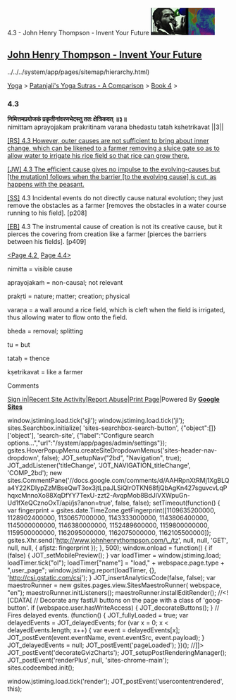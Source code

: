 4.3 - John Henry Thompson - Invent Your Future [![John Henry Thompson - Invent Your Future](../../../_/rsrc/1329567069254/config/customLogo.gif-revision=6.png)](../../../index.html)

[John Henry Thompson - Invent Your Future](../../../index.html)
---------------------------------------------------------------

../../../system/app/pages/sitemap/hierarchy.html)
    

[Yoga](../../../yoga.html)‎ > ‎[Patanjali's Yoga Sutras - A Comparison](../../patanjani.html)‎ > ‎[Book 4](../book-4.html)‎ > ‎

### 4.3

**निमित्तमप्रयोजकं प्रकृतीनांवरणभेदस्तु ततः क्षेत्रिकवत् ॥३॥**  
nimittam aprayojakam prakritinam varana bhedastu tatah kshetrikavat ||3||  
  

[\[RS\] 4.3 However, outer causes are not sufficient to bring about inner change, which can be likened to a farmer removing a sluice gate so as to allow water to irrigate his rice field so that rice can grow there.](http://www.ashtangayoga.info/source-texts/yoga-sutra-patanjali/chapter-4/item/nimittam-aprayojakam-prakritinam-varana-bhedastu/)  

[\[JW\] 4.3 The efficient cause gives no impulse to the evolving-causes but \[the mutation\] follows when the barrier \[to the evolving cause\] is cut, as happens with the peasant.](http://books.google.com/books?id=YzFImjtOxUwC&pg=PA301&ci=76%2C736%2C771%2C88&source=bookclip)  
  
[\[SS\]](http://www.amazon.com/Yoga-Sutras-Patanjali-Commentary-Satchidananda/dp/0932040381) 4.3 Incidental events do not directly cause natural evolution; they just remove the obstacles as a farmer \[removes the obstacles in a water course running to his field\]. \[p208\]  
  
[\[EB\]](http://www.amazon.com/Yoga-Sutras-Patanjali-Translation-Commentary/dp/0865477361/ref=sr_1_1?ie=UTF8&s=books&qid=1250508322&sr=1-1) 4.3 The instrumental cause of creation is not its creative cause, but it pierces the covering from creation like a farmer \[pierces the barriers between his fields\]. \[p409\]  
  
  
[<Page 4.2](42.html)[ ](41.html) [Page 4.4>](44.html)  

nimitta = visible cause  
  
aprayojakaṁ = non-causal; not relevant  
  
prakṛti = nature; matter; creation; physical  
  
varaṇa = a wall around a rice field, which is cleft when the field is irrigated, thus allowing water to flow onto the field.  
  
bheda = removal; splitting  
  
tu = but  
  
tataḥ = thence  
  
kṣetrikavat = like a farmer

Comments

[Sign in](https://accounts.google.com/ServiceLogin?continue=http://sites.google.com/a/johnhenrythompson.com/jht/yoga/patanjani/book-4/43&service=jotspot)|[Recent Site Activity](../../../system/app/pages/recentChanges.html)|[Report Abuse](http://sites.google.com/a/johnhenrythompson.com/jht/system/app/pages/reportAbuse)|[Print Page](javascript:;)|Powered By **[Google Sites](http://sites.google.com/site)**

window.jstiming.load.tick('sjl'); window.jstiming.load.tick('jl'); sites.Searchbox.initialize( 'sites-searchbox-search-button', {"object":\[\]}\['object'\], 'search-site', {"label":"Configure search options...","url":"/system/app/pages/admin/settings"}); gsites.HoverPopupMenu.createSiteDropdownMenus('sites-header-nav-dropdown', false); JOT\_setupNav("2bd", "Navigation", true); JOT\_addListener('titleChange', 'JOT\_NAVIGATION\_titleChange', 'COMP\_2bd'); new sites.CommentPane('//docs.google.com/comments/d/AAHRpnXtRMj1XgBLQa4Y22KDIypZzMBseQwT3ox3jtLpaJLSiQIrOTKN68fjQbAgKn427sguvcvLqPhqxcMnnoXo88XqDfYY7TexU-zzt2-AvqpMob8BdJIVXWpuGn-Ud1fXeQCznoOxT/api/js?anon=true', false, false); setTimeout(function() { var fingerprint = gsites.date.TimeZone.getFingerprint(\[1109635200000, 1128902400000, 1130657000000, 1143333000000, 1143806400000, 1145000000000, 1146380000000, 1152489600000, 1159800000000, 1159500000000, 1162095000000, 1162075000000, 1162105500000\]); gsites.Xhr.send('http://www.johnhenrythompson.com/\_/tz', null, null, 'GET', null, null, { afjstz: fingerprint }); }, 500); window.onload = function() { if (false) { JOT\_setMobilePreview(); } var loadTimer = window.jstiming.load; loadTimer.tick("ol"); loadTimer\["name"\] = "load," + webspace.page.type + ",user\_page"; window.jstiming.report(loadTimer, {}, 'http://csi.gstatic.com/csi'); } JOT\_insertAnalyticsCode(false, false); var maestroRunner = new gsites.pages.view.SitesMaestroRunner( webspace, "en"); maestroRunner.initListeners(); maestroRunner.installEditRender(); //<!\[CDATA\[ // Decorate any fastUI buttons on the page with a class of 'goog-button'. if (webspace.user.hasWriteAccess) { JOT\_decorateButtons(); } // Fires delayed events. (function() { JOT\_fullyLoaded = true; var delayedEvents = JOT\_delayedEvents; for (var x = 0; x < delayedEvents.length; x++) { var event = delayedEvents\[x\]; JOT\_postEvent(event.eventName, event.eventSrc, event.payload); } JOT\_delayedEvents = null; JOT\_postEvent('pageLoaded'); })(); //\]\]> JOT\_postEvent('decorateGvizCharts'); JOT\_setupPostRenderingManager(); JOT\_postEvent('renderPlus', null, 'sites-chrome-main'); sites.codeembed.init();

window.jstiming.load.tick('render'); JOT\_postEvent('usercontentrendered', this);